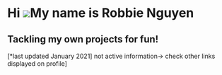 Hi ![](https://user-images.githubusercontent.com/18350557/176309783-0785949b-9127-417c-8b55-ab5a4333674e.gif)My name is Robbie Nguyen
=====================================================================================================================================

Tackling my own projects for fun!
----------------------------------------------------
[*last updated January 2021] not active information-> check other links displayed on profile]


                            
